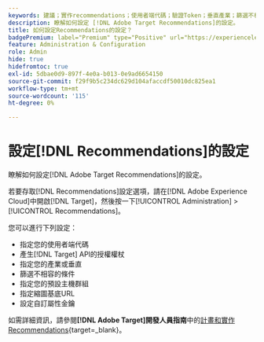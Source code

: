 ```yaml
---
keywords: 建議；實作recommendations；使用者端代碼；驗證Token；垂直產業；篩選不相容模式；預設主機群組；縮圖基底；產生驗證Token；驗證Token；
description: 瞭解如何設定 [!DNL Adobe Target Recommendations]的設定。
title: 如何設定Recommendations的設定？
badgePremium: label="Premium" type="Positive" url="https://experienceleague.adobe.com/docs/target/using/introduction/intro.html?lang=en#premium newtab=true" tooltip="檢視Target Premium包含的內容。"
feature: Administration & Configuration
role: Admin
hide: true
hidefromtoc: true
exl-id: 5dbae0d9-897f-4e0a-b013-0e9ad6654150
source-git-commit: f29f9b5c234dc629d104afaccdf50010dc825ea1
workflow-type: tm+mt
source-wordcount: '115'
ht-degree: 0%

---
```


# 設定[!DNL Recommendations]的設定

瞭解如何設定[!DNL Adobe Target Recommendations]的設定。

若要存取[!DNL Recommendations]設定選項，請在[!DNL Adobe Experience Cloud]中開啟[!DNL Target]，然後按一下[!UICONTROL Administration] > [!UICONTROL Recommendations]。

您可以進行下列設定：

* 指定您的使用者端代碼
* 產生[!DNL Target] API的授權權杖
* 指定您的產業或垂直
* 篩選不相容的條件
* 指定您的預設主機群組
* 指定縮圖基底URL
* 設定自訂屬性金鑰

如需詳細資訊，請參閱&#x200B;**[!DNL Adobe Target]開發人員指南**&#x200B;中的[計畫和實作Recommendations](https://experienceleague.adobe.com/en/docs/target-dev/developer/recommendations-beta){target=_blank}。
